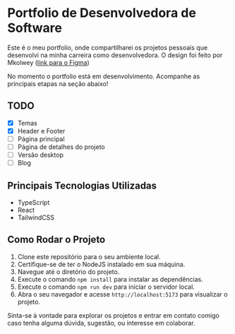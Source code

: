 # Portfolio de Desenvolvedora de Software

Este é o meu portfolio, onde compartilharei os projetos pessoais que desenvolvi na minha carreira como desenvolvedora.
O design foi feito por Mkolwey ([link para o Figma](https://www.figma.com/community/file/1372166977051146645/designer-developer-portfolio))

No momento o portfolio está em desenvolvimento. Acompanhe as principais etapas na seção abaixo!

## TODO

- [x] Temas
- [x] Header e Footer
- [ ] Página principal
- [ ] Página de detalhes do projeto
- [ ] Versão desktop
- [ ] Blog

## Principais Tecnologias Utilizadas

- TypeScript
- React
- TailwindCSS

## Como Rodar o Projeto

1. Clone este repositório para o seu ambiente local.
2. Certifique-se de ter o NodeJS instalado em sua máquina.
3. Navegue até o diretório do projeto.
4. Execute o comando `npm install` para instalar as dependências.
5. Execute o comando `npm run dev` para iniciar o servidor local.
6. Abra o seu navegador e acesse `http://localhost:5173` para visualizar o projeto.

Sinta-se à vontade para explorar os projetos e entrar em contato comigo caso tenha alguma dúvida, sugestão, ou interesse em colaborar.
